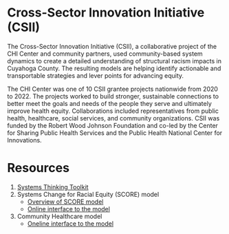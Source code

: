 # Cross-Sector Innovation Initiative (CSII)

The Cross-Sector Innovation Initiative (CSII), a collaborative project of the CHI Center and community partners, used community-based system dynamics to create a detailed understanding of structural racism impacts in Cuyahoga County. The resulting models are helping  identify actionable and transportable strategies and lever points for advancing equity.

The CHI Center was one of 10 CSII grantee projects nationwide from 2020 to 2022. The projects worked to build stronger, sustainable connections to better meet the goals and needs of the people they serve and ultimately improve health equity. Collaborations included representatives from public health, healthcare, social services, and community organizations. CSII was funded by the Robert Wood Johnson Foundation and co-led by the Center for Sharing Public Health Services and the Public Health National Center for Innovations.

# Resources 

1. [Systems Thinking Toolkit](https://github.com/CBSDLab/CSII/blob/main/CSII%20Systems%20Thinking%20Toolkit%20v6.pdf)
2. Systems Change for Racial Equity (SCORE) model
    * [Overview of SCORE model](https://github.com/CBSDLab/CSII/blob/peterhovmand-content-additions-01/CSII%20model%20brief%202%20October%2025%2C%202021%20v1.pdf)
    * [Online interface to the model](https://exchange.iseesystems.com/public/psh/score/index.html#page1)
3. Community Healthcare model
    * [Oneline interface to the model](https://exchange.iseesystems.com/public/psh/community-health-worker/index.html#page1)
